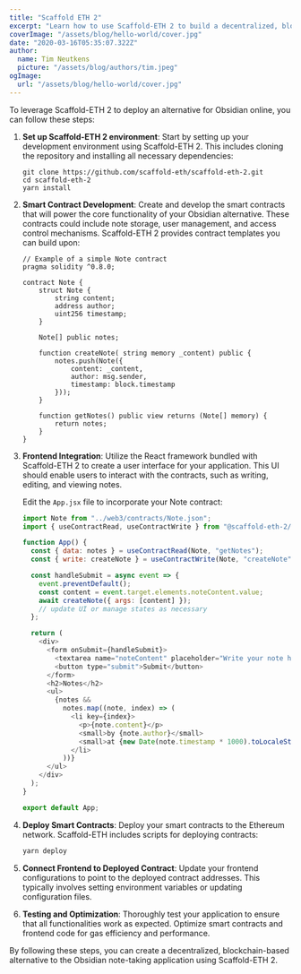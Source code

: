 ```yaml
---
title: "Scaffold ETH 2"
excerpt: "Learn how to use Scaffold-ETH 2 to build a decentralized, blockchain-based alternative to the Obsidian note-taking application."
coverImage: "/assets/blog/hello-world/cover.jpg"
date: "2020-03-16T05:35:07.322Z"
author:
  name: Tim Neutkens
  picture: "/assets/blog/authors/tim.jpeg"
ogImage:
  url: "/assets/blog/hello-world/cover.jpg"
---
```


To leverage Scaffold-ETH 2 to deploy an alternative for Obsidian online, you can follow these steps:

1. **Set up Scaffold-ETH 2 environment**: Start by setting up your development environment using Scaffold-ETH 2. This includes cloning the repository and installing all necessary dependencies:

   ```
   git clone https://github.com/scaffold-eth/scaffold-eth-2.git
   cd scaffold-eth-2
   yarn install
   ```

2. **Smart Contract Development**: Create and develop the smart contracts that will power the core functionality of your Obsidian alternative. These contracts could include note storage, user management, and access control mechanisms. Scaffold-ETH 2 provides contract templates you can build upon:

   ```solidity
   // Example of a simple Note contract
   pragma solidity ^0.8.0;

   contract Note {
       struct Note {
           string content;
           address author;
           uint256 timestamp;
       }

       Note[] public notes;

       function createNote( string memory _content) public {
           notes.push(Note({
               content: _content,
               author: msg.sender,
               timestamp: block.timestamp
           }));
       }

       function getNotes() public view returns (Note[] memory) {
           return notes;
       }
   }
   ```

3. **Frontend Integration**: Utilize the React framework bundled with Scaffold-ETH 2 to create a user interface for your application. This UI should enable users to interact with the contracts, such as writing, editing, and viewing notes.

   Edit the `App.jsx` file to incorporate your Note contract:

   ```javascript
   import Note from "../web3/contracts/Note.json";
   import { useContractRead, useContractWrite } from "@scaffold-eth-2/api/hooks";

   function App() {
     const { data: notes } = useContractRead(Note, "getNotes");
     const { write: createNote } = useContractWrite(Note, "createNote");

     const handleSubmit = async event => {
       event.preventDefault();
       const content = event.target.elements.noteContent.value;
       await createNote({ args: [content] });
       // update UI or manage states as necessary
     };

     return (
       <div>
         <form onSubmit={handleSubmit}>
           <textarea name="noteContent" placeholder="Write your note here..."></textarea>
           <button type="submit">Submit</button>
         </form>
         <h2>Notes</h2>
         <ul>
           {notes &&
             notes.map((note, index) => (
               <li key={index}>
                 <p>{note.content}</p>
                 <small>by {note.author}</small>
                 <small>at {new Date(note.timestamp * 1000).toLocaleString()}</small>
               </li>
             ))}
         </ul>
       </div>
     );
   }

   export default App;
   ```

4. **Deploy Smart Contracts**: Deploy your smart contracts to the Ethereum network. Scaffold-ETH includes scripts for deploying contracts:

   ```bash
   yarn deploy
   ```

5. **Connect Frontend to Deployed Contract**: Update your frontend configurations to point to the deployed contract addresses. This typically involves setting environment variables or updating configuration files.

6. **Testing and Optimization**: Thoroughly test your application to ensure that all functionalities work as expected. Optimize smart contracts and frontend code for gas efficiency and performance.

By following these steps, you can create a decentralized, blockchain-based alternative to the Obsidian note-taking application using Scaffold-ETH 2.
